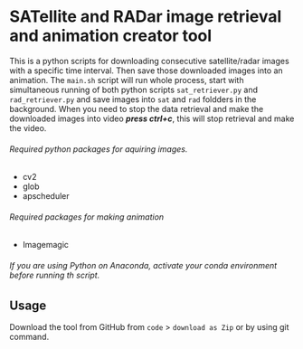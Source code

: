 # SATellite and RADar image retrieval and animation creator tool
This is a python scripts for downloading consecutive satellite/radar images with a specific time interval. Then save those downloaded images into an animation.
The `main.sh` script will run whole process, start with simultaneous running of both python scripts `sat_retriever.py` and `rad_retriever.py` and save images into `sat` and `rad` foldders in the background. When you need to stop the data retrieval and make the downloaded images into video ***press ctrl+c***, this will stop retrieval and make the video.

###### Required python packages for aquiring images.
- cv2
- glob
- apscheduler

###### Required packages for making animation
- Imagemagic

###### If you are using Python on Anaconda, activate your conda environment before running th script.

## Usage
Download the tool from GitHub from `code` > `download as Zip` or by using git command.
